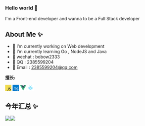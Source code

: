 <!-- <img align='right' src="https://github-readme-stats.vercel.app/api?username=BOBOlife&show_icons=true&theme=vue"> -->

### Hello world 👋

I'm a Front-end developer 
and wanna to be a Full Stack developer
    
## About Me ✨
- 🔭 I’m currently working on Web development
- 🌱 I’m currently learning Go , NodeJS and Java
- 💬 wechat : bobow2333
- 🐧 QQ : 2385599204
- 📧 Email : 2385599204@qq.com


<!-- ![](https://visitor-badge.glitch.me/badge?page_id=bobolife.bobolife) -->

<!--
**sudongyuer/sudongyuer** is a ✨ _special_ ✨ repository because its `README.md` (this file) appears on your GitHub profile.

Here are some ideas to get you started:

- 🔭 I’m currently working on ...
- 🌱 I’m currently learning ...
- 👯 I’m looking to collaborate on ...
- 🤔 I’m looking for help with ...
- 💬 Ask me about ...
- 📫 How to reach me: ...
- 😄 Pronouns: ...
- ⚡ Fun fact: ...
-->

**擅长:**  

<code><img height="20" src="https://raw.githubusercontent.com/github/explore/80688e429a7d4ef2fca1e82350fe8e3517d3494d/topics/javascript/javascript.png"></code>
<code><img height="20" src="https://raw.githubusercontent.com/github/explore/80688e429a7d4ef2fca1e82350fe8e3517d3494d/topics/typescript/typescript.png"></code>
<code><img height="20" src="https://raw.githubusercontent.com/github/explore/80688e429a7d4ef2fca1e82350fe8e3517d3494d/topics/vue/vue.png"></code>
<code><img height="20" src="https://raw.githubusercontent.com/github/explore/80688e429a7d4ef2fca1e82350fe8e3517d3494d/topics/react/react.png"></code>
<!-- <code><img height="20" src="https://raw.githubusercontent.com/github/explore/80688e429a7d4ef2fca1e82350fe8e3517d3494d/topics/nodejs/nodejs.png"></code> -->




## 今年汇总 ✨

<img align="" height="140px" src="https://github-readme-stats.vercel.app/api?username=bobolife&hide_title=true&hide_border=true&show_icons=true&include_all_commits=true&line_height=21&bg_color=0,EC6C6C,FFD479,FFFC79,73FA79&theme=graywhite&locale=cn" /><img align="" height="140px" src="https://github-readme-stats.vercel.app/api/top-langs/?username=bobolife&hide_title=true&hide_border=true&layout=compact&bg_color=0,73FA79,73FDFF,D783FF&theme=graywhite&locale=cn" />
